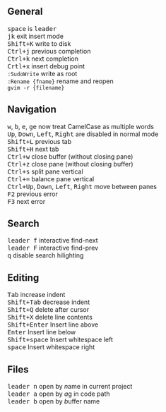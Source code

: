 ## General  
 <kbd>space</kbd> is <kbd>leader</kbd>   
 <kbd>jk</kbd>  exit insert mode   
 <kbd>Shift+K</kbd>  write to disk   
 <kbd>Ctrl+j</kbd>   previous completion   
 <kbd>Ctrl+k</kbd>   next completion   
 <kbd>Crtl+x</kbd>  insert debug point   
 `:SudoWrite`   write as root   
 `:Rename {fname}`   rename and reopen   
 `gvim -r {filename}`  
  
## Navigation  
 <kbd>w</kbd>, <kbd>b</kbd>, <kbd>e</kbd>, <kbd>ge</kbd>  now treat CamelCase as multiple words   
 <kbd>Up</kbd>, <kbd>Down</kbd>, <kbd>Left</kbd>, <kbd>Right</kbd>  are disabled in normal mode   
 <kbd>Shift+L</kbd>  previous tab   
 <kbd>Shift+H</kbd>  next tab   
 <kbd>Ctrl+w</kbd>  close buffer (without closing pane)   
 <kbd>Ctrl+z</kbd>  close pane (without closing buffer)   
 <kbd>Ctrl+s</kbd>  split pane vertical   
 <kbd>Ctrl+=</kbd>  balance pane vertical   
 <kbd>Ctrl+Up</kbd>, <kbd>Down</kbd>, <kbd>Left</kbd>, <kbd>Right</kbd>  move between panes   
 <kbd>F2</kbd>  previous error   
 <kbd>F3</kbd>  next error   
  
## Search  
 <kbd>leader f</kbd>  interactive find-next   
 <kbd>leader F</kbd>  interactive find-prev   
 <kbd>q</kbd>  disable search hilighting   
  
## Editing  
 <kbd>Tab</kbd>  increase indent   
 <kbd>Shift+Tab</kbd>  decrease indent   
 <kbd>Shift+Q</kbd>  delete after cursor   
 <kbd>Shift+X</kbd>  delete line contents   
 <kbd>Shift+Enter</kbd>  Insert line above   
 <kbd>Enter</kbd>  Insert line below   
 <kbd>Shift+space</kbd>  Insert whitespace left   
 <kbd>space</kbd>  Insert whitespace right   
  
## Files  
 <kbd>leader n</kbd>  open by *n*ame in current project   
 <kbd>leader a</kbd>  open by *a*g in code path   
 <kbd>leader b</kbd>  open by *b*uffer name   
